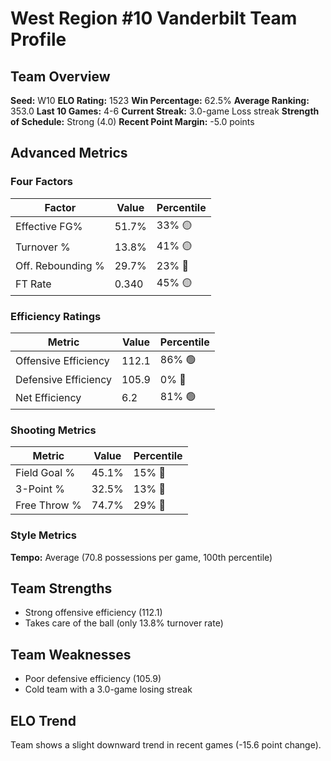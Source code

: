 # West Region #10 Vanderbilt Team Profile
## Team Overview
**Seed:** W10
**ELO Rating:** 1523
**Win Percentage:** 62.5%
**Average Ranking:** 353.0
**Last 10 Games:** 4-6
**Current Streak:** 3.0-game Loss streak
**Strength of Schedule:** Strong (4.0)
**Recent Point Margin:** -5.0 points

## Advanced Metrics
### Four Factors
| Factor | Value | Percentile |
|--------|-------|------------|
| Effective FG% | 51.7% | 33% 🟡 |
| Turnover % | 13.8% | 41% 🟡 |
| Off. Rebounding % | 29.7% | 23% 🔴 |
| FT Rate | 0.340 | 45% 🟡 |

### Efficiency Ratings
| Metric | Value | Percentile |
|--------|-------|------------|
| Offensive Efficiency | 112.1 | 86% 🟢 |
| Defensive Efficiency | 105.9 | 0% 🔴 |
| Net Efficiency | 6.2 | 81% 🟢 |

### Shooting Metrics
| Metric | Value | Percentile |
|--------|-------|------------|
| Field Goal % | 45.1% | 15% 🔴 |
| 3-Point % | 32.5% | 13% 🔴 |
| Free Throw % | 74.7% | 29% 🔴 |

### Style Metrics
**Tempo:** Average (70.8 possessions per game, 100th percentile)

## Team Strengths
* Strong offensive efficiency (112.1)
* Takes care of the ball (only 13.8% turnover rate)

## Team Weaknesses
* Poor defensive efficiency (105.9)
* Cold team with a 3.0-game losing streak

## ELO Trend
Team shows a slight downward trend in recent games (-15.6 point change).

